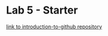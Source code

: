# Lab 5 - Starter
[link to introduction-to-github repository](https://github.com/joyceweng/introduction-to-github)
